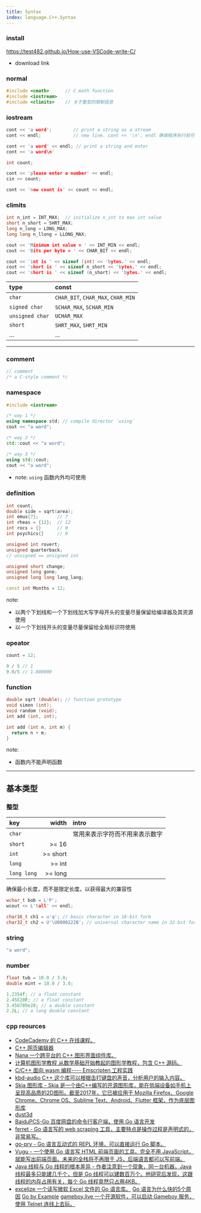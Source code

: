 ```yaml
---
title: Syntax
index: language.C++.Syntax
---
```


### install

<https://test482.github.io/How-use-VSCode-write-C/>

- download link

### normal

``` cpp
#include <cmath>      // C math function
#include <iostream>
#include <climits>    // 关于整型的限制信息
```

### iostream

```cpp
cont << 'a word';        // print a string as a stream
cont << endl;            // new line. cont << '\n', endl 确保程序执行前可以输出，\n 则不能

cont << 'a word' << endl; // print a string and enter
cont << 'a word\n'

int count;

cont << 'please enter a number' << endl;
cin >> count;

cont << 'now count is' << count << endl;

```

### climits

```cpp
int n_int = INT_MAX;  // initialize n_int to max int value
short n_short = SHRT_MAX;
long n_long = LONG_MAX;
long long n_llong = LLONG_MAX;

cout << 'Minimum int value = ' << INT_MIN << endl;
cout << 'Bits per byte = ' << CHAR_BIT << endl;

cout << 'int is ' << sizeof (int) << 'bytes.' << endl;
cout << 'short is ' << sizeof n_short << 'bytes.' << endl;
cout << 'short is ' << sizeof (n_short) << 'bytes.' << endl;

```

|type|const|
|:---|:---|
|`char`|`CHAR_BIT`, `CHAR_MAX`, `CHAR_MIN`|
|`signed char`|`SCHAR_MAX`, `SCHAR_MIN`|
|`unsigned char`|`UCHAR_MAX`|
|`short`|`SHRT_MAX`, `SHRT_MIN`|
|...|...|

---
### comment

```cpp
// comment
/* a C-style comment */
```

### namespace

```cpp
#include <iostream>

/* way 1 */
using namespace std; // compile director `using`
cout << "a word";

/* way 2 */
std::cout << "a word";

/* way 3 */
using std::cout;
cout << "a word";

```

- note: `using` 函数内外均可使用


### definition

``` cpp
int count;
double side = sqrt(area);
int emus{7};       // 7
int rheas = {12};  // 12
int rocs = {}      // 0
int psychics{}     // 0

unsigned int rovert;
unsigned quarterback;
// unsigned == unsigned int 

unsigned short change;
unsigned long gone;
unsigned long long lang_lang; 

const int Months = 12;
```

note:
- 以两个下划线和一个下划线加大写字母开头的变量尽量保留给编译器及其资源使用
- 以一个下划线开头的变量尽量保留给全局标识符使用

### opeator

``` cpp
count = 12;

9 / 5 // 1
9.0/5 // 1.800000
```

### function

``` cpp
double sqrt (double); // function prototype
void simon (int); 
void random (void);
int add (int, int);

int add (int n, int m) {
  return n + m;  
}

```

note:
- 函数内不能声明函数

---

## 基本类型

### 整型

|key|width|intro|
|:---|---:|:---|
|`char`||常用来表示字符而不用来表示数字|
|`short`|>= 16||
|`int`|>= short||
|`long`|>= int||
|`long long`|>= long||

确保最小长度，而不是限定长度。以获得最大的兼容性

``` cpp
wchar_t bob = L'P';
wcout << L'tall' << endl;

char16_t ch1 = u'q'; // basic character in 16-bit form
char32_t ch2 = U'\U0000222B'; // universal character name in 32-bit form

```

### string

```cpp
"a word";
```

### number

``` cpp
float tub = 10.0 / 3.0;
double mint = 10.0 / 3.0;

1.2354f; // a float constant
2.45E20F; // a float constant
3.456789e28; // a double constant
2.2L; // a long double constant
```

### cpp reources


- [CodeCademy 的 C++ 在线课程。](https://www.codecademy.com/learn/learn-c-plus-plus)
- [C++ 网页编辑器](http://emun.ro/workspace)
- [Nana 一个跨平台的 C++ 图形界面组件库。](http://nanapro.org/en-us/)
- [计算机图形学教程 从数学基础开始教起的图形学教程，包含 C++ 源码。](http://www.scratchapixel.com/)
- [C/C++ 面向 wasm 编程---- Emscripten 工程实践](https://github.com/3dgen/cppwasm-book)
- [kbd-audio C++ 这个库可以根据击打键盘的声音，分析用户的输入内容。](https://github.com/ggerganov/kbd-audio)
- [Skia 图形库 - Skia 是一个由C++编写的开源图形库，能在低端设备如手机上呈现高品质的2D图形。截至2017年，它已被应用于 Mozilla Firefox、Google Chrome、Chrome OS、Sublime Text、Android、Flutter 框架，作为底层图形库](https://skia.org/) 
- [dust3d](https://github.com/huxingyi/dust3d)
- [BaiduPCS-Go 百度网盘的命令行客户端，使用 Go 语言开发](https://github.com/iikira/BaiduPCS-Go)
- [ferret - Go 语言写的 web scraping 工具，主要特点是操作过程是声明式的，非常易写。](https://github.com/MontFerret/ferret)
- [go-pry - Go 语言互动式的 REPL 环境，可以直接运行 Go 脚本。](https://github.com/d4l3k/go-pry)
- [Vugu - 一个使用 Go 语言写 HTML 前端页面的工具。完全不用 JavaScript，就能写出前端页面。未来的全栈将不再限于 JS，后端语言都可以写前端。](https://www.vugu.org/doc/start)
- [Java 线程与 Go 线程的根本差异 - 作者注意到一个现象，同一台机器，Java 线程最多只能建几千个，但是 Go 线程可以建数百万个。他研究后发现，这跟线程的内存占用有关，每个 Go 线程竟然只占用4KB。](https://rcoh.me/posts/why-you-can-have-a-million-go-routines-but-only-1000-java-threads/)
- [excelize 一个读写微软 Excel 文件的 Go 语言库。](https://github.com/360EntSecGroup-Skylar/excelize)
[Go 语言为什么快的5个原因](https://dave.cheney.net/2014/06/07/five-things-that-make-go-fast)
[Go by Example](https://gobyexample.com/)
[gameboy.live 一个开源软件，可以启动 Gameboy 服务，使用 Telnet 连线上去玩。](https://github.com/HFO4/gameboy.live)
